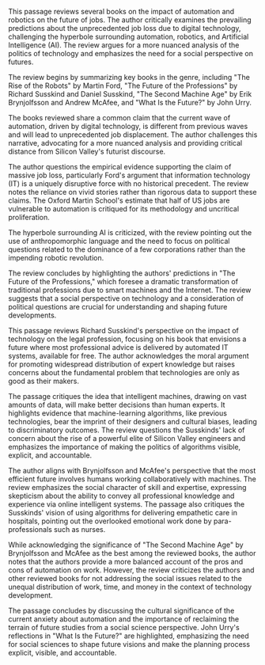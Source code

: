This passage reviews several books on the impact of automation and robotics on the future of jobs. The author critically examines the prevailing predictions about the unprecedented job loss due to digital technology, challenging the hyperbole surrounding automation, robotics, and Artificial Intelligence (AI). The review argues for a more nuanced analysis of the politics of technology and emphasizes the need for a social perspective on futures.

The review begins by summarizing key books in the genre, including "The Rise of the Robots" by Martin Ford, "The Future of the Professions" by Richard Susskind and Daniel Susskind, "The Second Machine Age" by Erik Brynjolfsson and Andrew McAfee, and "What Is the Future?" by John Urry.

The books reviewed share a common claim that the current wave of automation, driven by digital technology, is different from previous waves and will lead to unprecedented job displacement. The author challenges this narrative, advocating for a more nuanced analysis and providing critical distance from Silicon Valley's futurist discourse.

The author questions the empirical evidence supporting the claim of massive job loss, particularly Ford's argument that information technology (IT) is a uniquely disruptive force with no historical precedent. The review notes the reliance on vivid stories rather than rigorous data to support these claims. The Oxford Martin School's estimate that half of US jobs are vulnerable to automation is critiqued for its methodology and uncritical proliferation.

The hyperbole surrounding AI is criticized, with the review pointing out the use of anthropomorphic language and the need to focus on political questions related to the dominance of a few corporations rather than the impending robotic revolution.

The review concludes by highlighting the authors' predictions in "The Future of the Professions," which foresee a dramatic transformation of traditional professions due to smart machines and the Internet. The review suggests that a social perspective on technology and a consideration of political questions are crucial for understanding and shaping future developments.

This passage reviews Richard Susskind's perspective on the impact of technology on the legal profession, focusing on his book that envisions a future where most professional advice is delivered by automated IT systems, available for free. The author acknowledges the moral argument for promoting widespread distribution of expert knowledge but raises concerns about the fundamental problem that technologies are only as good as their makers.

The passage critiques the idea that intelligent machines, drawing on vast amounts of data, will make better decisions than human experts. It highlights evidence that machine-learning algorithms, like previous technologies, bear the imprint of their designers and cultural biases, leading to discriminatory outcomes. The review questions the Susskinds' lack of concern about the rise of a powerful elite of Silicon Valley engineers and emphasizes the importance of making the politics of algorithms visible, explicit, and accountable.

The author aligns with Brynjolfsson and McAfee's perspective that the most efficient future involves humans working collaboratively with machines. The review emphasizes the social character of skill and expertise, expressing skepticism about the ability to convey all professional knowledge and experience via online intelligent systems. The passage also critiques the Susskinds' vision of using algorithms for delivering empathetic care in hospitals, pointing out the overlooked emotional work done by para-professionals such as nurses.

While acknowledging the significance of "The Second Machine Age" by Brynjolfsson and McAfee as the best among the reviewed books, the author notes that the authors provide a more balanced account of the pros and cons of automation on work. However, the review criticizes the authors and other reviewed books for not addressing the social issues related to the unequal distribution of work, time, and money in the context of technology development.

The passage concludes by discussing the cultural significance of the current anxiety about automation and the importance of reclaiming the terrain of future studies from a social science perspective. John Urry's reflections in "What Is the Future?" are highlighted, emphasizing the need for social sciences to shape future visions and make the planning process explicit, visible, and accountable.
